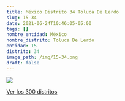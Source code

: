 ```yaml
---
title: México Distrito 34 Toluca De Lerdo
slug: 15-34
date: 2021-06-24T10:46:05-05:00
tags: []
nombre_entidad: México
nombre_distrito: Toluca De Lerdo
entidad: 15
distrito: 34
image_path: /img/15-34.png
draft: false
---
```


![](/img/15-34.png)

[Ver los 300 distritos](/docs/elecciones-2021)
